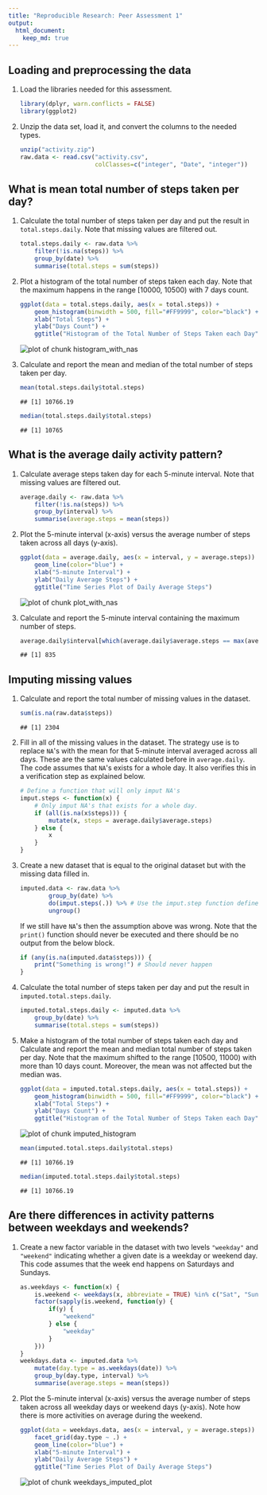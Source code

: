 ```yaml
---
title: "Reproducible Research: Peer Assessment 1"
output: 
  html_document:
    keep_md: true
---
```



## Loading and preprocessing the data

1. Load the libraries needed for this assessment.

    
    ```r
    library(dplyr, warn.conflicts = FALSE)
    library(ggplot2)
    ```

2. Unzip the data set, load it, and convert the columns to the needed types.

    
    ```r
    unzip("activity.zip")
    raw.data <- read.csv("activity.csv",
                         colClasses=c("integer", "Date", "integer"))
    ```

## What is mean total number of steps taken per day?

1. Calculate the total number of steps taken per day and put the result in
   `total.steps.daily`. Note that missing values are filtered out.

    
    ```r
    total.steps.daily <- raw.data %>%
        filter(!is.na(steps)) %>%
        group_by(date) %>%
        summarise(total.steps = sum(steps))
    ```

2. Plot a histogram of the total number of steps taken each day. Note that
   the maximum happens in the range [10000, 10500) with 7 days count.

    
    ```r
    ggplot(data = total.steps.daily, aes(x = total.steps)) +
        geom_histogram(binwidth = 500, fill="#FF9999", color="black") +
        xlab("Total Steps") +
        ylab("Days Count") +
        ggtitle("Histogram of the Total Number of Steps Taken each Day")
    ```
    
    ![plot of chunk histogram_with_nas](figure/histogram_with_nas-1.png) 

3. Calculate and report the mean and median of the total number of steps
   taken per day.

    
    ```r
    mean(total.steps.daily$total.steps)
    ```
    
    ```
    ## [1] 10766.19
    ```
    
    ```r
    median(total.steps.daily$total.steps)
    ```
    
    ```
    ## [1] 10765
    ```

## What is the average daily activity pattern?

1. Calculate average steps taken day for each 5-minute interval. Note that
   missing values are filtered out.

    
    ```r
    average.daily <- raw.data %>%
        filter(!is.na(steps)) %>%
        group_by(interval) %>%
        summarise(average.steps = mean(steps))
    ```

2. Plot the 5-minute interval (x-axis) versus the average number of steps taken
   across all days (y-axis).

    
    ```r
    ggplot(data = average.daily, aes(x = interval, y = average.steps)) +
        geom_line(color="blue") +
        xlab("5-minute Interval") +
        ylab("Daily Average Steps") +
        ggtitle("Time Series Plot of Daily Average Steps")
    ```
    
    ![plot of chunk plot_with_nas](figure/plot_with_nas-1.png) 

3. Calculate and report the 5-minute interval containing the maximum number of
   steps.

    
    ```r
    average.daily$interval[which(average.daily$average.steps == max(average.daily$average.steps))]
    ```
    
    ```
    ## [1] 835
    ```

## Imputing missing values

1. Calculate and report the total number of missing values in the dataset.

    
    ```r
    sum(is.na(raw.data$steps))
    ```
    
    ```
    ## [1] 2304
    ```

2. Fill in all of the missing values in the dataset. The strategy use is to
   replace `NA`'s with the mean for that 5-minute interval averaged across all
   days. These are the same values calculated before in `average.daily`. The
   code assumes that `NA`'s exists for a whole day. It also verifies this in
   a verification step as explained below.

    
    ```r
    # Define a function that will only imput NA's
    imput.steps <- function(x) {
        # Only imput NA's that exists for a whole day.
        if (all(is.na(x$steps))) {
            mutate(x, steps = average.daily$average.steps)
        } else {
            x
        }
    }
    ```

3. Create a new dataset that is equal to the original dataset but with the
   missing data filled in.

    
    ```r
    imputed.data <- raw.data %>%
            group_by(date) %>%
            do(imput.steps(.)) %>% # Use the imput.step function defined above.
            ungroup()
    ```
   If we still have `NA`'s then the assumption above was wrong. Note that the
   `print()` function should never be executed and there should be no output
   from the below block.
   
    
    ```r
    if (any(is.na(imputed.data$steps))) {
        print("Something is wrong!") # Should never happen
    }
    ```

3. Calculate the total number of steps taken per day and put the result in
   `imputed.total.steps.daily`.

    
    ```r
    imputed.total.steps.daily <- imputed.data %>%
        group_by(date) %>%
        summarise(total.steps = sum(steps))
    ```

4. Make a histogram of the total number of steps taken each day and Calculate
   and report the mean and median total number of steps taken per day. Note
   that the maximum shifted to the range [10500, 11000) with more than 10 days
   count. Moreover, the mean was not affected but the median was.

    
    ```r
    ggplot(data = imputed.total.steps.daily, aes(x = total.steps)) +
        geom_histogram(binwidth = 500, fill="#FF9999", color="black") +
        xlab("Total Steps") +
        ylab("Days Count") +
        ggtitle("Histogram of the Total Number of Steps Taken each Day")
    ```
    
    ![plot of chunk imputed_histogram](figure/imputed_histogram-1.png) 
    
    ```r
    mean(imputed.total.steps.daily$total.steps)
    ```
    
    ```
    ## [1] 10766.19
    ```
    
    ```r
    median(imputed.total.steps.daily$total.steps)
    ```
    
    ```
    ## [1] 10766.19
    ```

## Are there differences in activity patterns between weekdays and weekends?

1. Create a new factor variable in the dataset with two levels `"weekday"` and
   `"weekend"` indicating whether a given date is a weekday or weekend day.
   This code assumes that the week end happens on Saturdays and Sundays.

    
    ```r
    as.weekdays <- function(x) {
        is.weekend <- weekdays(x, abbreviate = TRUE) %in% c("Sat", "Sun")
        factor(sapply(is.weekend, function(y) {
            if(y) {
                "weekend"
            } else {
                "weekday"
            }
        }))
    }
    weekdays.data <- imputed.data %>%
        mutate(day.type = as.weekdays(date)) %>%
        group_by(day.type, interval) %>%
        summarise(average.steps = mean(steps))
    ```

2. Plot the 5-minute interval (x-axis) versus the average number of steps taken
   across all weekday days or weekend days (y-axis). Note how there is more
   activities on average during the weekend.

    
    ```r
    ggplot(data = weekdays.data, aes(x = interval, y = average.steps)) +
        facet_grid(day.type ~ .) +
        geom_line(color="blue") +
        xlab("5-minute Interval") +
        ylab("Daily Average Steps") +
        ggtitle("Time Series Plot of Daily Average Steps")
    ```
    
    ![plot of chunk weekdays_imputed_plot](figure/weekdays_imputed_plot-1.png) 
